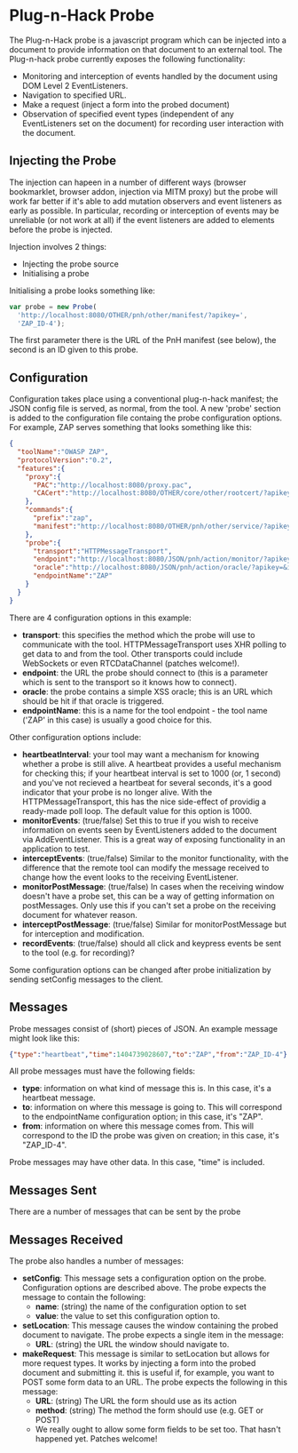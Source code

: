 Plug-n-Hack Probe
===

The Plug-n-Hack probe is a javascript program which can be injected into a document to provide information on that document to an external tool.  The Plug-n-hack probe currently exposes the following functionality:
* Monitoring and interception of events handled by the document using DOM Level 2 EventListeners.
* Navigation to specified URL.
* Make a request (inject a form into the probed document)
* Observation of specified event types (independent of any EventListeners set on the document) for recording user interaction with the document.

Injecting the Probe
---

The injection can hapeen in a number of different ways (browser bookmarklet, browser addon, injection via MITM proxy) but the probe will work far better if it's able to add mutation observers and event listeners as early as possible. In particular, recording or interception of events may be unreliable (or not work at all) if the event listeners are added to elements before the probe is injected.

Injection involves 2 things:
* Injecting the probe source
* Initialising a probe

Initialising a probe looks something like:

``` JavaScript
var probe = new Probe(
  'http://localhost:8080/OTHER/pnh/other/manifest/?apikey=',
  'ZAP_ID-4');
```

The first parameter there is the URL of the PnH manifest (see below), the second is an ID given to this probe.

Configuration
---
Configuration takes place using a conventional plug-n-hack manifest; the JSON config file is served, as normal, from the tool. A new 'probe' section is added to the configuration file containg the probe configuration options. For example, ZAP serves something that looks something like this:

``` JSON
{
  "toolName":"OWASP ZAP",
  "protocolVersion":"0.2",
  "features":{
    "proxy":{
      "PAC":"http://localhost:8080/proxy.pac",
      "CACert":"http://localhost:8080/OTHER/core/other/rootcert/?apikey="
    },
    "commands":{
      "prefix":"zap",
      "manifest":"http://localhost:8080/OTHER/pnh/other/service/?apikey="
    },
    "probe":{
      "transport":"HTTPMessageTransport",
      "endpoint":"http://localhost:8080/JSON/pnh/action/monitor/?apikey=&",
      "oracle":"http://localhost:8080/JSON/pnh/action/oracle/?apikey=&id=",
      "endpointName":"ZAP"
    }
  }
}
```

There are 4 configuration options in this example:
* **transport**: this specifies the method which the probe will use to communicate with the tool. HTTPMessageTransport uses XHR polling to get data to and from the tool. Other transports could include WebSockets or even RTCDataChannel (patches welcome!).
* **endpoint**: the URL the probe should connect to (this is a parameter which is sent to the transport so it knows how to connect).
* **oracle**: the probe contains a simple XSS oracle; this is an URL which should be hit if that oracle is triggered.
* **endpointName**: this is a name for the tool endpoint - the tool name ('ZAP' in this case) is usually a good choice for this.

Other configuration options include:
* **heartbeatInterval**: your tool may want a mechanism for knowing whether a probe is still alive. A heartbeat provides a useful mechanism for checking this; if your heartbeat interval is set to 1000 (or, 1 second) and you've not recieved a heartbeat for several seconds, it's a good indicator that your probe is no longer alive.  With the HTTPMessageTransport, this has the nice side-effect of providig a ready-made poll loop. The default value for this option is 1000.
* **monitorEvents**: (true/false) Set this to true if you wish to receive information on events seen by EventListeners added to the document via AddEventListener. This is a great way of exposing functionality in an application to test.
* **interceptEvents**: (true/false) Similar to the monitor functionality, with the difference that the remote tool can modify the message received to change how the event looks to the receiving EventListener.
*  **monitorPostMessage**: (true/false) In cases when the receiving window doesn't have a probe set, this can be a way of getting information on postMessages. Only use this if you can't set a probe on the receiving document for whatever reason.
*  **interceptPostMessage**: (true/false) Similar for monitorPostMessage but for interception and modification.
*  **recordEvents**: (true/false) should all click and keypress events be sent to the tool (e.g. for recording)?

Some configuration options can be changed after probe initialization by sending setConfig messages to the client.

Messages
---

Probe messages consist of (short) pieces of JSON. An example message might look like this:

``` JSON
{"type":"heartbeat","time":1404739028607,"to":"ZAP","from":"ZAP_ID-4"}
```

All probe messages must have the following fields:
* **type**: information on what kind of message this is. In this case, it's a heartbeat message.
* **to**: information on where this message is going to. This will correspond to the endpointName configuration option; in this case, it's "ZAP".
* **from**: information on where this message comes from. This will correspond to the ID the probe was given on creation; in this case, it's "ZAP_ID-4".

Probe messages may have other data. In this case, "time" is included.

Messages Sent
---

There are a number of messages that can be sent by the probe

Messages Received
---

The probe also handles a number of messages:
* **setConfig**: This message sets a configuration option on the probe. Configuration options are described above. The probe expects the message to contain the following:
  * **name**: (string) the name of the configuration option to set
  * **value**: the value to set this configuration option to.
* **setLocation**: This message causes the window containing the probed document to navigate. The probe expects a single item in the message:
  * **URL**: (string) the URL the window should navigate to.
* **makeRequest**: This message is similar to setLocation but allows for more request types. It works by injecting a form into the probed document and submitting it. this is useful if, for example, you want to POST some form data to an URL. The probe expects the following in this message:
  * **URL**: (string) The URL the form should use as its action
  * **method**: (string) The method the form should use (e.g. GET or POST)
  * We really ought to allow some form fields to be set too. That hasn't happened yet. Patches welcome!
